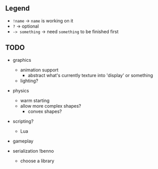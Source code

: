 ## Legend
- `!name`  -> `name` is working on it
- `?`      -> optional
- `-> something`     -> need `something` to be finished first

## TODO
- graphics
	- animation support
		- abstract what's currently texture into 'display' or something
	- lighting?

- physics
	- warm starting
	- allow more complex shapes?
		- convex shapes?

- scripting?
	- Lua

- gameplay

- serialization !benno
	- choose a library
